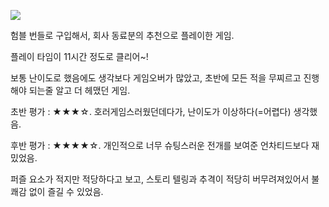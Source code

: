 ![](./0.jpg)

험블 번들로 구입해서, 회사 동료분의 추천으로 플레이한 게임.

플레이 타임이 11시간 정도로 클리어~!

보통 난이도로 했음에도 생각보다 게임오버가 많았고, 초반에 모든 적을 무찌르고 진행해야 되는줄 알고 더 헤맸던 게임.

초반 평가 : ★★★☆. 호러게임스러웠던데다가, 난이도가 이상하다(=어렵다) 생각했음.

후반 평가 : ★★★★☆. 개인적으로 너무 슈팅스러운 전개를 보여준 언차티드보다 재밌었음.

퍼즐 요소가 적지만 적당하다고 보고, 스토리 텔링과 추격이 적당히 버무려져있어서 불쾌감 없이 즐길 수 있었음.
